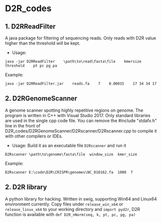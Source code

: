 # D2R_codes

## 1. D2RReadFilter
A java package for filtering of sequencing reads. 
Only reads with D2R value higher than the threshold will be kept.

* Usage: 
```
java -jar D2RReadFilter    \path\to\read\fasta\file    kmersize    threshold    pt pc pg pa
```

Example:
```
java -jar D2RReadFilter.jar    reads.fa    7    0.00015    17 34 34 17
```

## 2. D2RGenomeScanner
A genome scanner spotting highly repetitive regions on genome.
The program is written in C++ with Visual Studio 2017.
Only standard libraries are used in the single cpp code file.
You can remove the #include "stdafx.h" line in the front of D2R_codes/D2RGenomeScanner/D2Rscanner/D2Rscanner.cpp
to compile it with other compilers or IDEs.

* Usage:
Build it as an executable file `D2Rscanner` and run it
```
D2Rscanner \path\to\genome\fasta\file  window_size  kmer_size
```

Example:
```
D2Rscanner E:\code\D2R\CRISPR\genomes\NC_010162.fa  1000  7
```


## 2. D2R library
A python library for hacking.
Written in swig, supporting Win64 and Linux64 environment currently.
Copy files under `release_win_x64` or `release_linux_x64` to your working directory and 
`import pyd2r`, D2R function is available with `def D2R_nNorm(seq, k, pt, pc, pg, pa)`
